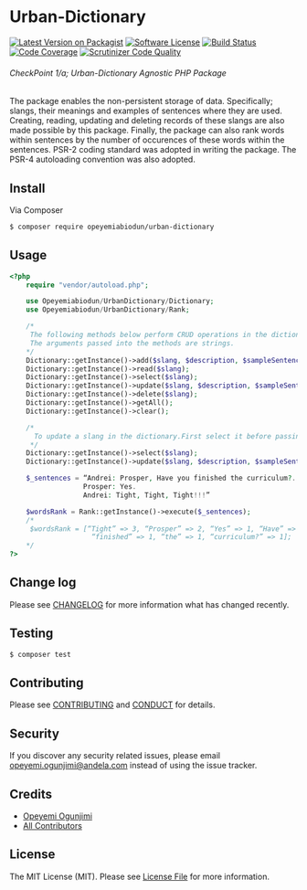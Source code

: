 # Urban-Dictionary

[![Latest Version on Packagist](https://img.shields.io/badge/packagist-v1.0.0-orange.svg)](https://packagist.org/packages/Opeyemiabiodun/urban-dictionary)
[![Software License][ico-license]](LICENSE.md)
[![Build Status](https://travis-ci.org/andela-oogunjimi/Urban-Dictionary.svg?branch=master)](https://travis-ci.org/andela-oogunjimi/Urban-Dictionary)
[![Code Coverage](https://scrutinizer-ci.com/g/andela-oogunjimi/Urban-Dictionary/badges/coverage.png?b=master)](https://scrutinizer-ci.com/g/andela-oogunjimi/Urban-Dictionary/?branch=master)
[![Scrutinizer Code Quality](https://scrutinizer-ci.com/g/andela-oogunjimi/Urban-Dictionary/badges/quality-score.png?b=master)](https://scrutinizer-ci.com/g/andela-oogunjimi/Urban-Dictionary/?branch=master)

###### CheckPoint 1/a; Urban-Dictionary Agnostic PHP Package
The package enables the non-persistent storage of data. Specifically; slangs, their meanings and examples of sentences where they are used. Creating, reading, updating and deleting records of these slangs are also made possible by this package. Finally, the package can also rank words within sentences by the number of occurences of these words within the sentences. PSR-2 coding standard was adopted in writing the package. The PSR-4 autoloading convention was also adopted.

## Install

Via Composer

``` bash
$ composer require opeyemiabiodun/urban-dictionary
```

## Usage

``` php
<?php
    require "vendor/autoload.php";

    use Opeyemiabiodun/UrbanDictionary/Dictionary;
    use Opeyemiabiodun/UrbanDictionary/Rank;

    /*
     The following methods below perform CRUD operations in the dictionary.
     The arguments passed into the methods are strings.
    */
    Dictionary::getInstance()->add($slang, $description, $sampleSentence);
    Dictionary::getInstance()->read($slang);
    Dictionary::getInstance()->select($slang);
    Dictionary::getInstance()->update($slang, $description, $sampleSentence);
    Dictionary::getInstance()->delete($slang);
    Dictionary::getInstance()->getAll();
    Dictionary::getInstance()->clear();

    /*
      To update a slang in the dictionary.First select it before passing in updated values.
     */
    Dictionary::getInstance()->select($slang);
    Dictionary::getInstance()->update($slang, $description, $sampleSentence);

    $_sentences = “Andrei: Prosper, Have you finished the curriculum?.
                  Prosper: Yes.
                  Andrei: Tight, Tight, Tight!!!”

    $wordsRank = Rank::getInstance()->execute($_sentences);
    /*
     $wordsRank = [“Tight” => 3, “Prosper” => 2, “Yes” => 1, “Have” => 1, “you” => 1,
                    “finished” => 1, “the” => 1, “curriculum?” => 1];
    */
?>
```

## Change log

Please see [CHANGELOG](CHANGELOG.md) for more information what has changed recently.

## Testing

``` bash
$ composer test
```

## Contributing

Please see [CONTRIBUTING](CONTRIBUTING.md) and [CONDUCT](CONDUCT.md) for details.

## Security

If you discover any security related issues, please email opeyemi.ogunjimi@andela.com instead of using the issue tracker.

## Credits

- [Opeyemi Ogunjimi][link-author]
- [All Contributors][link-contributors]

## License

The MIT License (MIT). Please see [License File](LICENSE.md) for more information.

[ico-version]: https://img.shields.io/packagist/v/opeyemiabiodun/urban-dictionary.svg?style=flat-square
[ico-license]: https://img.shields.io/badge/license-MIT-brightgreen.svg?style=flat-square
[ico-travis]: https://img.shields.io/travis/thephpleague/urban-dictionary/master.svg?style=flat-square
[ico-scrutinizer]: https://img.shields.io/scrutinizer/coverage/g/thephpleague/urban-dictionary.svg?style=flat-square
[ico-code-quality]: https://img.shields.io/scrutinizer/g/thephpleague/urban-dictionary.svg?style=flat-square
[ico-downloads]: https://img.shields.io/packagist/dt/opeyemiabiodun/urban-dictionary.svg?style=flat-square

[link-packagist]: https://packagist.org/packages/opeyemiabiodun/urban-dictionary
[link-travis]: https://travis-ci.org/thephpleague/urban-dictionary
[link-scrutinizer]: https://scrutinizer-ci.com/g/thephpleague/urban-dictionary/code-structure
[link-code-quality]: https://scrutinizer-ci.com/g/thephpleague/urban-dictionary
[link-downloads]: https://packagist.org/packages/opeyemiabiodun/urban-dictionary
[link-author]: https://github.com/andela-oogunjimi
[link-contributors]: ../../contributors
